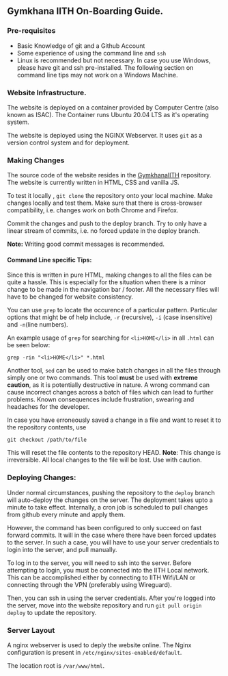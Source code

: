 ## Gymkhana IITH On-Boarding Guide. 
### Pre-requisites 
- Basic Knowledge of git and a Github Account
- Some experience of using the command line and `ssh`
- Linux is recommended but not necessary. In case you use Windows, please have git and ssh pre-installed. The following section on command line tips may not work on a Windows Machine.

### Website Infrastructure.

The website is deployed on a container provided by Computer Centre (also known as ISAC). 
The Container runs Ubuntu 20.04 LTS as it's operating system.

The website is deployed using the NGINX Webserver. 
It uses `git` as a version control system and for deployment. 

### Making Changes 

The source code of the website resides in the [GymkhanaIITH](https://github.com/GymkhanaIITH/GymkhanaIITH) repository.
The website is currently written in HTML, CSS and vanilla JS.

To test it locally , `git clone` the repository onto your local machine. 
Make changes locally and test them. Make sure that there is cross-browser compatibility, i.e. changes work on both Chrome and Firefox. 

Commit the changes and push to the deploy branch. Try to only have a linear stream of commits, i.e. no forced update in the deploy branch. 

**Note:** Writing good commit messages is recommended.

#### Command Line specific Tips: 

Since this is written in pure HTML, making changes to all the files can be quite a hassle. This is especially for the situation when there is a minor change to be made
in the navigation bar / footer. All the necessary files will have to be changed for website consistency. 

You can use `grep` to locate the occurence of a particular pattern.  Particular options that might be of help include, `-r` (recursive), `-i` (case insensitive) and `-n`(line numbers).  

An example usage of `grep` for searching for `<li>HOME</li>` in all `.html` can be seen below: 
```
grep -rin "<li>HOME</li>" *.html
```

Another tool, `sed` can be used to make batch changes in all the files through simply one or two commands. This tool **must** be used with **extreme caution**, as it is potentially destructive in nature. A wrong command can cause incorrect changes across a batch of files which can lead to further problems. Known consequences include frustration, swearing and headaches for the developer. 

In case you have erroneously saved a change in a file and want to reset it to the repository contents, use 
```
git checkout /path/to/file
```
This will reset the file contents to the repository HEAD. **Note**: This change is irreversible. All local changes to the file will be lost. Use with caution.

### Deploying Changes: 


Under normal circumstances, pushing the repository to the `deploy` branch will auto-deploy the changes on the server.
The deployment takes upto a minute to take effect. Internally, a cron job is scheduled to pull changes from github every minute and apply them.

However, the command has been configured to only succeed on fast forward commits. It will in the case where there have been forced updates to the server. 
In such a case, you will have to use your server credentials to login into the server, and pull manually.

To log in to the server, you will need to ssh into the server. Before attempting to login, you must be connected into the IITH Local network.  This can be accomplished either by connecting to IITH Wifi/LAN or connecting through the VPN (preferably using Wireguard).

Then, you can ssh in using the server credentials. After you're logged into the server, move into the website repository and run `git pull origin deploy` to update the repository.

### Server Layout

A nginx webserver is used to deply the website online. The Nginx configuration is present in `/etc/nginx/sites-enabled/default`. 

The location root is `/var/www/html`. 
